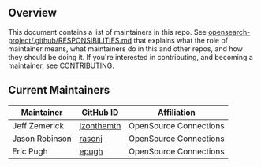 ## Overview

This document contains a list of maintainers in this repo. See [opensearch-project/.github/RESPONSIBILITIES.md](https://github.com/opensearch-project/.github/blob/main/RESPONSIBILITIES.md#maintainer-responsibilities) that explains what the role of maintainer means, what maintainers do in this and other repos, and how they should be doing it. If you're interested in contributing, and becoming a maintainer, see [CONTRIBUTING](CONTRIBUTING.md).

## Current Maintainers

| Maintainer     | GitHub ID                                    | Affiliation                 |
|----------------|----------------------------------------------|-----------------------------|
| Jeff Zemerick  | [jzonthemtn](https://github.com/jzonthemtn)  | OpenSource Connections      |
| Jason Robinson | [rasonj](https://github.com/rasonj)          | OpenSource Connections      |
| Eric Pugh      | [epugh](https://github.com/epugh)            | OpenSource Connections      |
